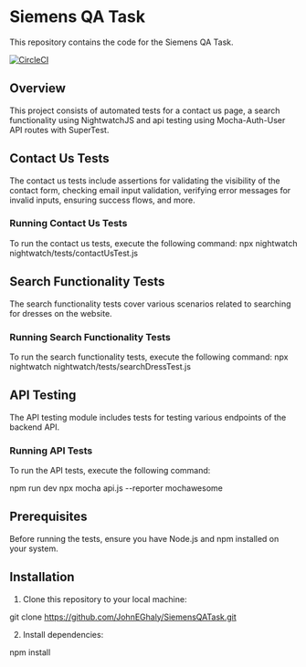 # Siemens QA Task

This repository contains the code for the Siemens QA Task.

[![CircleCI](https://circleci.com/gh/JohnEGhaly/SiemensQATask.svg?style=svg)](https://app.circleci.com/pipelines/circleci/BPLUdcjd1LnqY9SpuMebBz/NoEMmJreiUtCoknn29W4cr)


## Overview

This project consists of automated tests for a contact us page, a search functionality using NightwatchJS and api testing using Mocha-Auth-User API routes with SuperTest.

## Contact Us Tests

The contact us tests include assertions for validating the visibility of the contact form, checking email input validation, verifying error messages for invalid inputs, ensuring success flows, and more.

### Running Contact Us Tests

To run the contact us tests, execute the following command:
npx nightwatch nightwatch/tests/contactUsTest.js


## Search Functionality Tests

The search functionality tests cover various scenarios related to searching for dresses on the website.

### Running Search Functionality Tests

To run the search functionality tests, execute the following command:
npx nightwatch nightwatch/tests/searchDressTest.js


## API Testing

The API testing module includes tests for testing various endpoints of the backend API.

### Running API Tests

To run the API tests, execute the following command:

npm run dev
npx mocha api.js --reporter mochawesome


## Prerequisites

Before running the tests, ensure you have Node.js and npm installed on your system.

## Installation

1. Clone this repository to your local machine:

git clone https://github.com/JohnEGhaly/SiemensQATask.git

2. Install dependencies:

npm install




